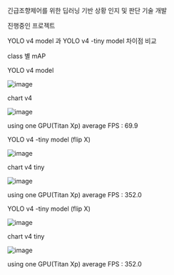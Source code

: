 긴급조향제어를 위한 딥러닝 기반 상황 인지 및 판단 기술 개발 

진행중인 프로젝트

YOLO v4 model 과 YOLO v4 -tiny model 차이점 비교

class 별 mAP

YOLO v4 model

![image](https://user-images.githubusercontent.com/88379428/128634053-3b740902-73ed-428e-9606-6ffc965b4d89.png)

chart v4

![image](https://user-images.githubusercontent.com/88379428/128634137-41830143-f1f8-4c4c-a80a-e629bf1cc570.png)

using one GPU(Titan Xp)
average FPS : 69.9



YOLO v4 -tiny model (flip X)

![image](https://user-images.githubusercontent.com/88379428/128634074-55bd8fad-0f41-46e7-bfc9-d495aa10a38b.png)

chart v4 tiny

![image](https://user-images.githubusercontent.com/88379428/128634159-3ec649d3-e314-4352-a0c7-2c4fc66b1e8e.png)

using one GPU(Titan Xp)
average FPS : 352.0

YOLO v4 -tiny model (flip X)

![image](https://user-images.githubusercontent.com/88379428/128659135-56b76adc-76cb-4b07-be42-dc4575333905.png)

chart v4 tiny

![image](https://user-images.githubusercontent.com/88379428/128659229-aa6fbc0e-dd90-437d-a62b-1f9ba307bebf.png)


using one GPU(Titan Xp)
average FPS : 352.0

<!---
ssanggyu95/ssanggyu95 is a ✨ special ✨ repository because its `README.md` (this file) appears on your GitHub profile.
You can click the Preview link to take a look at your changes.
--->
